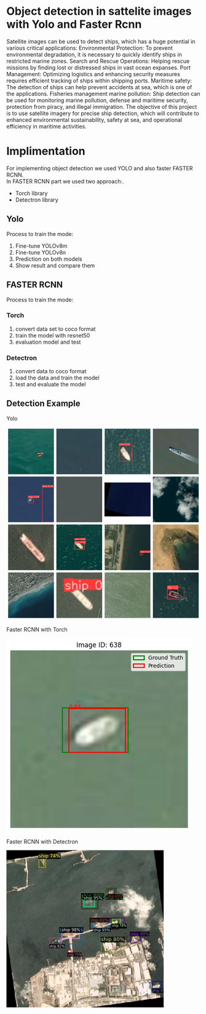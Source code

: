 # Object detection in sattelite images with Yolo and Faster Rcnn

Satellite images can be used to detect ships, which has a huge potential in various critical applications:
Environmental Protection: To prevent environmental degradation, it is necessary to quickly identify ships in restricted marine zones.
Search and Rescue Operations: Helping rescue missions by finding lost or distressed ships in vast ocean expanses.
Port Management: Optimizing logistics and enhancing security measures requires efficient tracking of ships within shipping ports.
Maritime safety: The detection of ships can help prevent accidents at sea, which is one of the applications.
Fisheries management
marine pollution: Ship detection can be used for monitoring marine pollution, defense and maritime security, protection from piracy, and illegal immigration.
The objective of this project is to use satellite imagery for precise ship detection, which will contribute to enhanced environmental sustainability, safety at sea, and operational efficiency in maritime activities.

# Implimentation
For implementing object detection we used YOLO and also faster FASTER RCNN.<br/>
In FASTER RCNN part we used two approach:.<br/>
* Torch library
* Detectron library

## Yolo 
Process to train the mode:
1.	Fine-tune YOLOv8m
2.	Fine-tune YOLOv8n
3.	Prediction on both models
4.	Show result and compare them

## FASTER RCNN 
Process to train the mode:

### Torch
1.	convert data set to coco format
2.	train the model with resnet50
3.	evaluation model and test
### Detectron
1.	convert data to coco format
2.	load the data and train the model
3.	test and evaluate the model

## Detection Example

Yolo

<img src="./detected_ship_image/yolo.png">

Faster RCNN with Torch

<img src="./detected_ship_image/faster.png">

Faster RCNN with Detectron

<img src="./detected_ship_image/detectron.png">